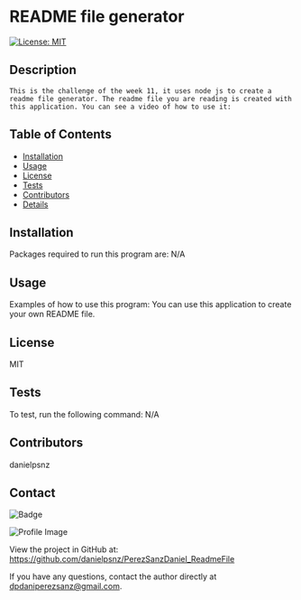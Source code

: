 
  # README file generator 

  [![License: MIT](https://img.shields.io/badge/License-MIT-yellow.svg)](https://opensource.org/licenses/MIT)
  
  ## Description
    This is the challenge of the week 11, it uses node js to create a readme file generator. The readme file you are reading is created with this application. You can see a video of how to use it:

  ## Table of Contents
  - [Installation](#installation)
  - [Usage](#usage)
  - [License](#license)
  - [Tests](#tests)
  - [Contributors](#contributors)
  - [Details](#details)

  ## Installation
  Packages required to run this program are: N/A
  
  ## Usage
  Examples of how to use this program: You can use this application to create your own README file.

  ## License
  MIT

  ## Tests
  To test, run the following command: N/A

  ## Contributors
  danielpsnz

  ## Contact
  
![Badge](https://img.shields.io/badge/Github-danielpsnz-4cbbb9) 
  
![Profile Image](https://github.com/danielpsnz.png?size=50)
  
View the project in GitHub at: https://github.com/danielpsnz/PerezSanzDaniel_ReadmeFile
  
If you have any questions, contact the author directly at dpdaniperezsanz@gmail.com.
